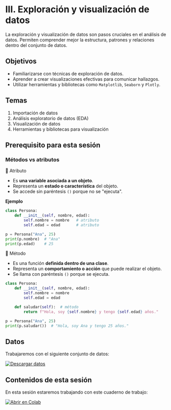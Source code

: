 # III. Exploración y visualización de datos

La exploración y visualización de datos son pasos cruciales en el análisis de datos. Permiten comprender mejor la estructura, patrones y relaciones dentro del conjunto de datos.

## Objetivos

- Familiarizarse con técnicas de exploración de datos.
- Aprender a crear visualizaciones efectivas para comunicar hallazgos.
- Utilizar herramientas y bibliotecas como `Matplotlib`, `Seaborn` y `Plotly`.

## Temas

1. Importación de datos
2. Análisis exploratorio de datos (EDA)
3. Visualización de datos
4. Herramientas y bibliotecas para visualización

## Prerequisito para esta sesión

### Métodos vs atributos

🔹 Atributo

- Es **una variable asociada a un objeto**.
- Representa un **estado o característica** del objeto.
- Se accede sin paréntesis `()` porque no se "ejecuta".

**Ejemplo**

```python
class Persona:
    def __init__(self, nombre, edad):
        self.nombre = nombre   # atributo
        self.edad = edad       # atributo

p = Persona("Ana", 25)
print(p.nombre)  # "Ana"
print(p.edad)    # 25
```

🔹 Método

- Es una función **definida dentro de una clase**.
- Representa un **comportamiento o acción** que puede realizar el objeto.
- Se llama con paréntesis `()` porque se ejecuta.

```python
class Persona:
    def __init__(self, nombre, edad):
        self.nombre = nombre
        self.edad = edad

    def saludar(self):  # método
        return f"Hola, soy {self.nombre} y tengo {self.edad} años."

p = Persona("Ana", 25)
print(p.saludar())  # "Hola, soy Ana y tengo 25 años."
```

## Datos

Trabajaremos con el siguiente conjunto de datos:

[![Descargar datos](https://img.shields.io/badge/descargar-datos-blue)](https://raw.githubusercontent.com/patymunoz/curso-machine-learning-python/main/docs/datos/iris_.csv)

## Contenidos de esta sesión

En esta sesión estaremos trabajando con este cuaderno de trabajo:

[![Abrir en Colab](https://colab.research.google.com/assets/colab-badge.svg)](https://colab.research.google.com/github/patymunoz/curso-machine-learning-python/blob/main/notebooks/exploracion-visualizacion.ipynb)
